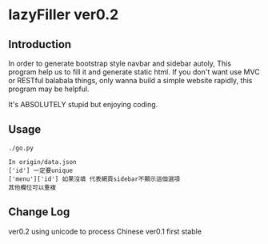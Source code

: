 lazyFiller ver0.2
===

## Introduction

In order to generate bootstrap style navbar and sidebar autoly,
This program help us to fill it and generate static html.
If you don't want use MVC or RESTful balabala things,
only wanna build a simple website rapidly, this program may be helpful.

It's ABSOLUTELY stupid but enjoying coding.

## Usage

```
./go.py
```

```
In origin/data.json
['id'] 一定要unique
['menu']['id'] 如果沒填 代表網頁sidebar不顯示這個選項
其他欄位可以重複
```

## Change Log

ver0.2 using unicode to process Chinese
ver0.1 first stable
